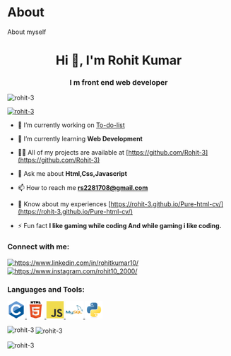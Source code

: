 # About
About myself
<h1 align="center">Hi 👋, I'm Rohit Kumar</h1>
<h3 align="center">I m front end web developer</h3>

<p align="left"> <img src="https://komarev.com/ghpvc/?username=rohit-3&label=Profile%20views&color=0e75b6&style=flat" alt="rohit-3" /> </p>

<p align="left"> <a href="https://github.com/ryo-ma/github-profile-trophy"><img src="https://github-profile-trophy.vercel.app/?username=rohit-3" alt="rohit-3" /></a> </p>

- 🔭 I’m currently working on [To-do-list](https://rohit-3.github.io/To-do-list/)

- 🌱 I’m currently learning **Web Development**

- 👨‍💻 All of my projects are available at [https://github.com/Rohit-3](https://github.com/Rohit-3)

- 💬 Ask me about **Html,Css,Javascript**

- 📫 How to reach me **rs2281708@gmail.com**

- 📄 Know about my experiences [https://rohit-3.github.io/Pure-html-cv/](https://rohit-3.github.io/Pure-html-cv/)

- ⚡ Fun fact **I like gaming while coding And while gaming i like coding.**

<h3 align="left">Connect with me:</h3>
<p align="left">
<a href="https://linkedin.com/in/https://www.linkedin.com/in/rohitkumar10/" target="blank"><img align="center" src="https://raw.githubusercontent.com/rahuldkjain/github-profile-readme-generator/master/src/images/icons/Social/linked-in-alt.svg" alt="https://www.linkedin.com/in/rohitkumar10/" height="30" width="40" /></a>
<a href="https://instagram.com/https://www.instagram.com/rohit10_2000/" target="blank"><img align="center" src="https://raw.githubusercontent.com/rahuldkjain/github-profile-readme-generator/master/src/images/icons/Social/instagram.svg" alt="https://www.instagram.com/rohit10_2000/" height="30" width="40" /></a>
</p>

<h3 align="left">Languages and Tools:</h3>
<p align="left"> <a href="https://www.cprogramming.com/" target="_blank" rel="noreferrer"> <img src="https://raw.githubusercontent.com/devicons/devicon/master/icons/c/c-original.svg" alt="c" width="40" height="40"/> </a> <a href="https://www.w3.org/html/" target="_blank" rel="noreferrer"> <img src="https://raw.githubusercontent.com/devicons/devicon/master/icons/html5/html5-original-wordmark.svg" alt="html5" width="40" height="40"/> </a> <a href="https://developer.mozilla.org/en-US/docs/Web/JavaScript" target="_blank" rel="noreferrer"> <img src="https://raw.githubusercontent.com/devicons/devicon/master/icons/javascript/javascript-original.svg" alt="javascript" width="40" height="40"/> </a> <a href="https://www.mysql.com/" target="_blank" rel="noreferrer"> <img src="https://raw.githubusercontent.com/devicons/devicon/master/icons/mysql/mysql-original-wordmark.svg" alt="mysql" width="40" height="40"/> </a> <a href="https://www.python.org" target="_blank" rel="noreferrer"> <img src="https://raw.githubusercontent.com/devicons/devicon/master/icons/python/python-original.svg" alt="python" width="40" height="40"/> </a> </p>

<p><img align="left" src="https://github-readme-stats.vercel.app/api/top-langs?username=rohit-3&show_icons=true&locale=en&layout=compact" alt="rohit-3" /></p>

<p>&nbsp;<img align="center" src="https://github-readme-stats.vercel.app/api?username=rohit-3&show_icons=true&locale=en" alt="rohit-3" /></p>

<p><img align="center" src="https://github-readme-streak-stats.herokuapp.com/?user=rohit-3&" alt="rohit-3" /></p>

